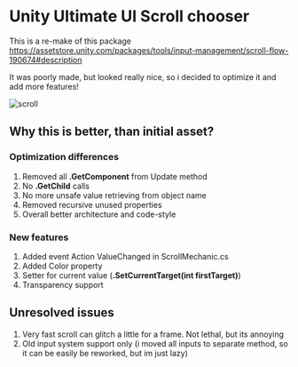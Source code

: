 # Unity Ultimate UI Scroll chooser
This is a re-make of this package
https://assetstore.unity.com/packages/tools/input-management/scroll-flow-190674#description

It was poorly made, but looked really nice, so i decided to optimize it and add more features!

![scroll](https://github.com/user-attachments/assets/b6ffceec-9080-4aeb-b219-376b0910c837)

## Why this is better, than initial asset?
### Optimization differences
1. Removed all **.GetComponent** from Update method
2. No **.GetChild** calls
3. No more unsafe value retrieving from object name
4. Removed recursive unused properties
5. Overall better architecture and code-style


### New features
1. Added event Action<int> ValueChanged in ScrollMechanic.cs
2. Added Color property 
3. Setter for current value (**.SetCurrentTarget(int firstTarget)**)
4. Transparency support

## Unresolved issues 
1. Very fast scroll can glitch a little for a frame. Not lethal, but its annoying 
2. Old input system support only (i moved all inputs to separate method, so it can be easily be reworked, but im just lazy)
